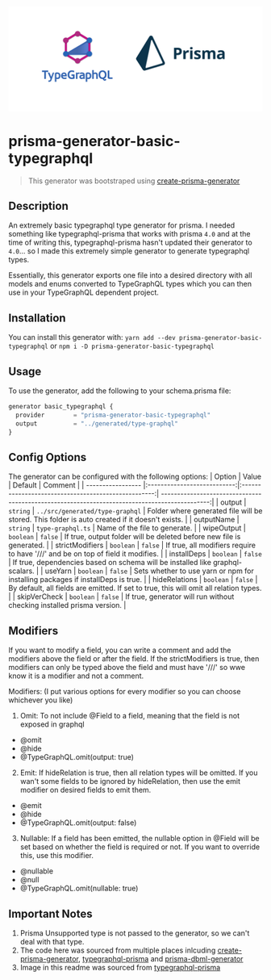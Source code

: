 ![integration logo](https://raw.githubusercontent.com/Luis-Domenech/prisma-generator-basic-typegraphql/main/img/integration.png)

# prisma-generator-basic-typegraphql

> This generator was bootstraped using [create-prisma-generator](https://github.com/YassinEldeeb/create-prisma-generator)

## Description
An extremely basic typegraphql type generator for prisma. I needed something like typegraphql-prisma that works with prisma `4.0` and at the time of writing this, typegraphql-prisma hasn't updated their generator to `4.0`... so I made this extremely simple generator to generate typegraphql types. 

Essentially, this generator exports one file into a desired directory with all models and enums converted to TypeGraphQL types which you can then use in your TypeGraphQL dependent project.

## Installation
You can install this generator with:
```yarn add --dev prisma-generator-basic-typegraphql```
or
```npm i -D prisma-generator-basic-typegraphql```

## Usage 
To use the generator, add the following to your schema.prisma file:
```typescript
generator basic_typegraphql {
  provider        = "prisma-generator-basic-typegraphql"
  output          = "../generated/type-graphql"
}
```

## Config Options
The generator can be configured with the following options:
| Option            | Value                       | Default                                             | Comment                                                                                       |
| ----------------- |:---------------------------:|:---------------------------------------------------:| ---------------------------------------------------------------------------------------------:|
| output            | ``` string ```              | ``` ../src/generated/type-graphql ```               | Folder where generated file will be stored. This folder is auto created if it doesn't exists. |
| outputName        | ``` string ```              | ``` type-graphql.ts ```                             | Name of the file to generate.                                                                 |
| wipeOutput        | ``` boolean ```             | ``` false ```                                       | If true, output folder will be deleted before new file is generated.                          |
| strictModifiers   | ``` boolean ```             | ``` false ```                                       | If true, all modifiers require to have '///' and be on top of field it modifies.              |
| installDeps       | ``` boolean ```             | ``` false ```                                       | If true, dependencies based on schema will be installed like graphql-scalars.                 |
| useYarn           | ``` boolean ```             | ``` false ```                                       | Sets whether to use yarn or npm for installing packages if installDeps is true.               |
| hideRelations     | ``` boolean ```             | ``` false ```                                       | By default, all fields are emitted. If set to true, this will omit all relation types.        |
| skipVerCheck      | ``` boolean ```             | ``` false ```                                       | If true, generator will run without checking installed prisma version.                        |

## Modifiers
If you want to modify a field, you can write a comment and add the modifiers above the field or after the field. If the strictModifiers is true, then modifiers can only be typed above the field and must have '///' so wwe know it is a modifier and not a comment.

Modifiers: (I put various options for every modifier so you can choose whichever you like)
1. Omit: To not include @Field to a field, meaning that the field is not exposed in graphql
- @omit
- @hide
- @TypeGraphQL.omit(output: true)
2. Emit: If hideRelation is true, then all relation types will be omitted. If you wan't some fields to be ignored by hideRelation, then use the emit modifier on desired fields to emit them.
- @emit
- @hide
- @TypeGraphQL.omit(output: false)
3. Nullable: If a field has been emitted, the nullable option in @Field will be set based on whether the field is required or not. If you want to override this, use this modifier.
- @nullable
- @null
- @TypeGraphQL.omit(nullable: true)

## Important Notes
1. Prisma Unsupported type is not passed to the generator, so we can't deal with that type.
2. The code here was sourced from multiple places inlcuding [create-prisma-generator](https://github.com/YassinEldeeb/create-prisma-generator), [typegraphql-prisma](https://github.com/MichalLytek/typegraphql-prisma) and [prisma-dbml-generator](https://github.com/notiz-dev/prisma-dbml-generator)
3. Image in this readme was sourced from [typegraphql-prisma](https://github.com/MichalLytek/typegraphql-prisma)
